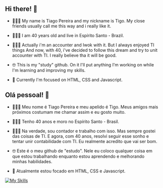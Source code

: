 ## Hi there! 👋

- 🏃🏾‍♂️ My name is Tiago Pereira and my nickname is Tigo. My close friends usually call me this way and i really like it. 
- 🙋🏾‍♂️ I am 40 years old and live in Espírito Santo - Brazil.
- 👨🏾‍💻 Actually i'm an accounter and Iwok with it. But I always enjoyed TI things And now, with 40, i've decided to follow this dream and try to unit accounter with TI. I really believe tha it will be good.  
- 🤓 This is my "study" github. On it I'll put anything I'm working on while I'm learning and improving my skills.

- 🌱 Currently I'm focused on HTML, CSS and Javascript.


## Olá pessoal! 👋

- 🏃🏾‍♂️ Meu nome é Tiago Pereira e meu apelido é Tigo. Meus amigos mais próximos costumam me chamar assim e eu gosto muito.
- 🙋🏾‍♂️ Tenho 40 anos e moro no Espírito Santo - Brasil.
- 👨🏾‍💻 Na verdade, sou contador e trabalho com isso. Mas sempre gostei das coisas de TI. E agora, com 40 anos, resolvi seguir esse sonho e tentar unir contabilidade com TI. Eu realmente acredito que vai ser bom.
- 🤓 Este é o meu github de "estudo". Nele eu coloco qualquer coisa em que estou trabalhando enquanto estou aprendendo e melhorando minhas habilidades.

- 🌱 Atualmente estou focado em HTML, CSS e Javascript.

[![My Skills](https://skillicons.dev/icons?i=html,css,js,java,vscode&perline=8)](https://skillicons.dev)


<!--
**TigoP/TigoP** is a ✨ _special_ ✨ repository because its `README.md` (this file) appears on your GitHub profile.

Here are some ideas to get you started:

- 🔭 I’m currently working on ...

- 👯 I’m looking to collaborate on ...
- 🤔 I’m looking for help with ...
- 💬 Ask me about ...
- 📫 How to reach me: ...
- 😄 Pronouns: ...
- ⚡ Fun fact: ...
-->
